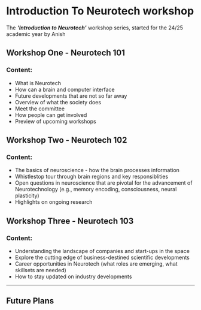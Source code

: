 # Introduction To Neurotech workshop

The _**'Introduction to Neurotech'**_ workshop series, started for the 24/25 academic year by Anish

## Workshop One - Neurotech 101

### Content: 

- What is Neurotech
- How can a brain and computer interface
- Future developments that are not so far away
- Overview of what the society does
- Meet the committee
- How people can get involved
- Preview of upcoming workshops


## Workshop Two - Neurotech 102

### Content: 

- The basics of neuroscience - how the brain processes information
- Whistlestop tour through brain regions and key responsiblities
- Open questions in neuroscience that are pivotal for the advancement of Neurotechnology (e.g., memory encoding, consciousness, neural plasticity) 
- Highlights on ongoing research


## Workshop Three - Neurotech 103

### Content: 

- Understanding the landscape of companies and start-ups in the space
- Explore the cutting edge of business-destined scientific developments
- Career opportunities in Neurotech (what roles are emerging, what skillsets are needed)
- How to stay updated on industry developments

---

## Future Plans
